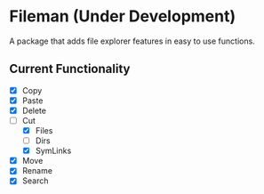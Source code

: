 # Fileman (**Under Development**)

A package that adds file explorer features in easy to use functions.

## Current Functionality
- [x] Copy
- [x] Paste
- [x] Delete
- [ ] Cut
  - [x] Files
  - [ ] Dirs
  - [x] SymLinks
- [x] Move
- [x] Rename
- [x] Search
